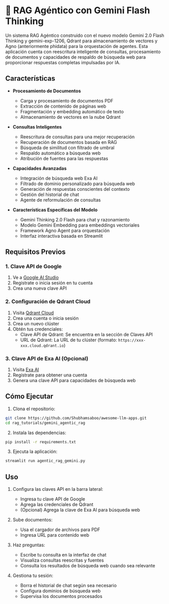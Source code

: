 # 🤔 RAG Agéntico con Gemini Flash Thinking

Un sistema RAG Agéntico construido con el nuevo modelo Gemini 2.0 Flash Thinking y gemini-exp-1206, Qdrant para almacenamiento de vectores y Agno (anteriormente phidata) para la orquestación de agentes. Esta aplicación cuenta con reescritura inteligente de consultas, procesamiento de documentos y capacidades de respaldo de búsqueda web para proporcionar respuestas completas impulsadas por IA.

## Características

- **Procesamiento de Documentos**
  - Carga y procesamiento de documentos PDF
  - Extracción de contenido de páginas web
  - Fragmentación y embedding automático de texto
  - Almacenamiento de vectores en la nube Qdrant

- **Consultas Inteligentes**
  - Reescritura de consultas para una mejor recuperación
  - Recuperación de documentos basada en RAG
  - Búsqueda de similitud con filtrado de umbral
  - Respaldo automático a búsqueda web
  - Atribución de fuentes para las respuestas

- **Capacidades Avanzadas**
  - Integración de búsqueda web Exa AI
  - Filtrado de dominio personalizado para búsqueda web
  - Generación de respuestas conscientes del contexto
  - Gestión del historial de chat
  - Agente de reformulación de consultas

- **Características Específicas del Modelo**
  - Gemini Thinking 2.0 Flash para chat y razonamiento
  - Modelo Gemini Embedding para embeddings vectoriales
  - Framework Agno Agent para orquestación
  - Interfaz interactiva basada en Streamlit

## Requisitos Previos

### 1. Clave API de Google
1. Ve a [Google AI Studio](https://aistudio.google.com/apikey)
2. Regístrate o inicia sesión en tu cuenta
3. Crea una nueva clave API

### 2. Configuración de Qdrant Cloud
1. Visita [Qdrant Cloud](https://cloud.qdrant.io/)
2. Crea una cuenta o inicia sesión
3. Crea un nuevo clúster
4. Obtén tus credenciales:
   - Clave API de Qdrant: Se encuentra en la sección de Claves API
   - URL de Qdrant: La URL de tu clúster (formato: `https://xxx-xxx.cloud.qdrant.io`)

### 3. Clave API de Exa AI (Opcional)
1. Visita [Exa AI](https://exa.ai)
2. Regístrate para obtener una cuenta
3. Genera una clave API para capacidades de búsqueda web

## Cómo Ejecutar

1. Clona el repositorio:
```bash
git clone https://github.com/Shubhamsaboo/awesome-llm-apps.git
cd rag_tutorials/gemini_agentic_rag
```

2. Instala las dependencias:
```bash
pip install -r requirements.txt
```

3. Ejecuta la aplicación:
```bash
streamlit run agentic_rag_gemini.py
```

## Uso

1. Configura las claves API en la barra lateral:
   - Ingresa tu clave API de Google
   - Agrega las credenciales de Qdrant
   - (Opcional) Agrega la clave de Exa AI para búsqueda web

2. Sube documentos:
   - Usa el cargador de archivos para PDF
   - Ingresa URL para contenido web

3. Haz preguntas:
   - Escribe tu consulta en la interfaz de chat
   - Visualiza consultas reescritas y fuentes
   - Consulta los resultados de búsqueda web cuando sea relevante

4. Gestiona tu sesión:
   - Borra el historial de chat según sea necesario
   - Configura dominios de búsqueda web
   - Supervisa los documentos procesados
